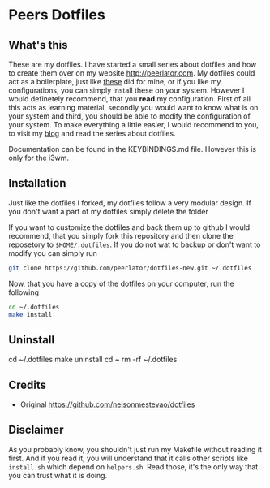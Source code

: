 # Peers Dotfiles
## What's this
These are my dotfiles. I have started a small series about dotfiles and how to create them over on my website http://peerlator.com. My dotfiles could act as a boilerplate, just like [these](https://github.com/nelsonmestevao/dotfiles) did for mine, or if you like my configurations, you can simply install these on your system. However I would definetely recommend, that you **read** my configuration. First of all this acts as learning material, secondly you would want to know what is on your system and third, you should be able to modify the configuration of your system. To make everything a little easier, I would recommend to you, to visit my [blog](http://peerlator.com) and read the series about dotfiles.

Documentation can be found in the KEYBINDINGS.md file. However this is only for the i3wm.
## Installation
Just like the dotfiles I forked, my dotfiles follow a very modular design. If you don't want a part of my dotfiles simply delete the folder

If you want to customize the dotfiles and back them up to github I would recommend, that you simply fork this repository and then clone the reposetory to `$HOME/.dotfiles`. If you do not wat to backup or don't want to modify you can simply run 
```bash
git clone https://github.com/peerlator/dotfiles-new.git ~/.dotfiles
```

Now, that you have a copy of the dotfiles on your computer, run the following
```bash
cd ~/.dotfiles
make install
```
## Uninstall
cd ~/.dotfiles
make uninstall
cd ~
rm -rf ~/.dotfiles
## Credits
- Original https://github.com/nelsonmestevao/dotfiles

## Disclaimer
As you probably know, you shouldn't just run my Makefile without reading it
first. And if you read it, you will understand that it calls other scripts like
`install.sh` which depend on `helpers.sh`. Read those, it's the only way that
you can trust what it is doing.